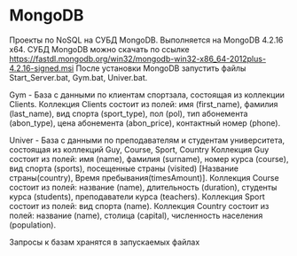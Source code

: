 # MongoDB

Проекты по NoSQL на СУБД MongoDB. Выполняется на MongoDB 4.2.16 x64.
СУБД MongoDB можно скачать по ссылке https://fastdl.mongodb.org/win32/mongodb-win32-x86_64-2012plus-4.2.16-signed.msi
После установки MongoDB запустить файлы Start_Server.bat, Gym.bat, Univer.bat.

Gym - База с данными по клиентам спортзала, состоящая из коллекции Clients.
Коллекция Clients состоит из полей:
	имя (first_name),
	фамилия (last_name),
	вид спорта (sport_type),
	пол (pol),
	тип абонемента (abon_type),
	цена абонемента (abon_price),
	контактный номер (phone).

Univer - База с данными по преподавателям и студентам университета, состоящая из коллекций Guy, Course, Sport, Country
Коллекция Guy состоит из полей:
	имя (name),
	фамилия (surname),
	номер курса (course),
	вид спорта (sports),
	посещенные страны (visited) [Название страны(country), Время пребывания(timesAmount)].
Коллекция Course состоит из полей:
	название (name),
	длительность (duration),
	студенты курса (students),
	преподаватели курса (teachers).
Коллекция Sport состоит из полей:
	вид спорта (name).
Коллекция Country состоит из полей:
	название (name),
	столица (capital),
	численность населения (population).

Запросы к базам хранятся в запускаемых файлах